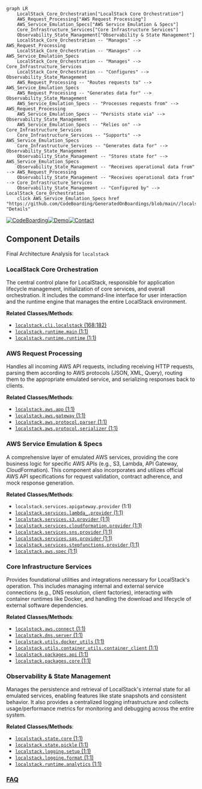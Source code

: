 ```mermaid
graph LR
    LocalStack_Core_Orchestration["LocalStack Core Orchestration"]
    AWS_Request_Processing["AWS Request Processing"]
    AWS_Service_Emulation_Specs["AWS Service Emulation & Specs"]
    Core_Infrastructure_Services["Core Infrastructure Services"]
    Observability_State_Management["Observability & State Management"]
    LocalStack_Core_Orchestration -- "Manages" --> AWS_Request_Processing
    LocalStack_Core_Orchestration -- "Manages" --> AWS_Service_Emulation_Specs
    LocalStack_Core_Orchestration -- "Manages" --> Core_Infrastructure_Services
    LocalStack_Core_Orchestration -- "Configures" --> Observability_State_Management
    AWS_Request_Processing -- "Routes requests to" --> AWS_Service_Emulation_Specs
    AWS_Request_Processing -- "Generates data for" --> Observability_State_Management
    AWS_Service_Emulation_Specs -- "Processes requests from" --> AWS_Request_Processing
    AWS_Service_Emulation_Specs -- "Persists state via" --> Observability_State_Management
    AWS_Service_Emulation_Specs -- "Relies on" --> Core_Infrastructure_Services
    Core_Infrastructure_Services -- "Supports" --> AWS_Service_Emulation_Specs
    Core_Infrastructure_Services -- "Generates data for" --> Observability_State_Management
    Observability_State_Management -- "Stores state for" --> AWS_Service_Emulation_Specs
    Observability_State_Management -- "Receives operational data from" --> AWS_Request_Processing
    Observability_State_Management -- "Receives operational data from" --> Core_Infrastructure_Services
    Observability_State_Management -- "Configured by" --> LocalStack_Core_Orchestration
    click AWS_Service_Emulation_Specs href "https://github.com/CodeBoarding/GeneratedOnBoardings/blob/main//localstack/AWS_Service_Emulation_Specs.md" "Details"
```
[![CodeBoarding](https://img.shields.io/badge/Generated%20by-CodeBoarding-9cf?style=flat-square)](https://github.com/CodeBoarding/CodeBoarding)[![Demo](https://img.shields.io/badge/Try%20our-Demo-blue?style=flat-square)](https://www.codeboarding.org/demo)[![Contact](https://img.shields.io/badge/Contact%20us%20-%20contact@codeboarding.org-lightgrey?style=flat-square)](mailto:contact@codeboarding.org)

## Component Details

Final Architecture Analysis for `localstack`

### LocalStack Core Orchestration
The central control plane for LocalStack, responsible for application lifecycle management, initialization of core services, and overall orchestration. It includes the command-line interface for user interaction and the runtime engine that manages the entire LocalStack environment.


**Related Classes/Methods**:

- <a href="https://github.com/localstack/localstack/blob/master/localstack-core/localstack/cli/localstack.py#L168-L182" target="_blank" rel="noopener noreferrer">`localstack.cli.localstack` (168:182)</a>
- <a href="https://github.com/localstack/localstack/blob/master/localstack-core/localstack/runtime/main.py#L1-L1" target="_blank" rel="noopener noreferrer">`localstack.runtime.main` (1:1)</a>
- <a href="https://github.com/localstack/localstack/blob/master/localstack-core/localstack/runtime/runtime.py#L1-L1" target="_blank" rel="noopener noreferrer">`localstack.runtime.runtime` (1:1)</a>


### AWS Request Processing
Handles all incoming AWS API requests, including receiving HTTP requests, parsing them according to AWS protocols (JSON, XML, Query), routing them to the appropriate emulated service, and serializing responses back to clients.


**Related Classes/Methods**:

- <a href="https://github.com/localstack/localstack/blob/master/localstack-core/localstack/aws/app.py#L1-L1" target="_blank" rel="noopener noreferrer">`localstack.aws.app` (1:1)</a>
- <a href="https://github.com/localstack/localstack/blob/master/localstack-core/localstack/aws/gateway.py#L1-L1" target="_blank" rel="noopener noreferrer">`localstack.aws.gateway` (1:1)</a>
- <a href="https://github.com/localstack/localstack/blob/master/localstack-core/localstack/aws/protocol/parser.py#L1-L1" target="_blank" rel="noopener noreferrer">`localstack.aws.protocol.parser` (1:1)</a>
- <a href="https://github.com/localstack/localstack/blob/master/localstack-core/localstack/aws/protocol/serializer.py#L1-L1" target="_blank" rel="noopener noreferrer">`localstack.aws.protocol.serializer` (1:1)</a>


### AWS Service Emulation & Specs
A comprehensive layer of emulated AWS services, providing the core business logic for specific AWS APIs (e.g., S3, Lambda, API Gateway, CloudFormation). This component also incorporates and utilizes official AWS API specifications for request validation, contract adherence, and mock response generation.


**Related Classes/Methods**:

- `localstack.services.apigateway.provider` (1:1)
- <a href="https://github.com/localstack/localstack/blob/master/localstack-core/localstack/services/lambda_/provider.py#L1-L1" target="_blank" rel="noopener noreferrer">`localstack.services.lambda_.provider` (1:1)</a>
- <a href="https://github.com/localstack/localstack/blob/master/localstack-core/localstack/services/s3/provider.py#L1-L1" target="_blank" rel="noopener noreferrer">`localstack.services.s3.provider` (1:1)</a>
- <a href="https://github.com/localstack/localstack/blob/master/localstack-core/localstack/services/cloudformation/provider.py#L1-L1" target="_blank" rel="noopener noreferrer">`localstack.services.cloudformation.provider` (1:1)</a>
- <a href="https://github.com/localstack/localstack/blob/master/localstack-core/localstack/services/sns/provider.py#L1-L1" target="_blank" rel="noopener noreferrer">`localstack.services.sns.provider` (1:1)</a>
- <a href="https://github.com/localstack/localstack/blob/master/localstack-core/localstack/services/sqs/provider.py#L1-L1" target="_blank" rel="noopener noreferrer">`localstack.services.sqs.provider` (1:1)</a>
- <a href="https://github.com/localstack/localstack/blob/master/localstack-core/localstack/services/stepfunctions/provider.py#L1-L1" target="_blank" rel="noopener noreferrer">`localstack.services.stepfunctions.provider` (1:1)</a>
- <a href="https://github.com/localstack/localstack/blob/master/localstack-core/localstack/aws/spec.py#L1-L1" target="_blank" rel="noopener noreferrer">`localstack.aws.spec` (1:1)</a>


### Core Infrastructure Services
Provides foundational utilities and integrations necessary for LocalStack's operation. This includes managing internal and external service connections (e.g., DNS resolution, client factories), interacting with container runtimes like Docker, and handling the download and lifecycle of external software dependencies.


**Related Classes/Methods**:

- <a href="https://github.com/localstack/localstack/blob/master/localstack-core/localstack/aws/connect.py#L1-L1" target="_blank" rel="noopener noreferrer">`localstack.aws.connect` (1:1)</a>
- <a href="https://github.com/localstack/localstack/blob/master/localstack-core/localstack/dns/server.py#L1-L1" target="_blank" rel="noopener noreferrer">`localstack.dns.server` (1:1)</a>
- <a href="https://github.com/localstack/localstack/blob/master/localstack-core/localstack/utils/docker_utils.py#L1-L1" target="_blank" rel="noopener noreferrer">`localstack.utils.docker_utils` (1:1)</a>
- <a href="https://github.com/localstack/localstack/blob/master/localstack-core/localstack/utils/container_utils/container_client.py#L1-L1" target="_blank" rel="noopener noreferrer">`localstack.utils.container_utils.container_client` (1:1)</a>
- <a href="https://github.com/localstack/localstack/blob/master/localstack-core/localstack/packages/api.py#L1-L1" target="_blank" rel="noopener noreferrer">`localstack.packages.api` (1:1)</a>
- <a href="https://github.com/localstack/localstack/blob/master/localstack-core/localstack/packages/core.py#L1-L1" target="_blank" rel="noopener noreferrer">`localstack.packages.core` (1:1)</a>


### Observability & State Management
Manages the persistence and retrieval of LocalStack's internal state for all emulated services, enabling features like state snapshots and consistent behavior. It also provides a centralized logging infrastructure and collects usage/performance metrics for monitoring and debugging across the entire system.


**Related Classes/Methods**:

- <a href="https://github.com/localstack/localstack/blob/master/localstack-core/localstack/state/core.py#L1-L1" target="_blank" rel="noopener noreferrer">`localstack.state.core` (1:1)</a>
- <a href="https://github.com/localstack/localstack/blob/master/localstack-core/localstack/state/pickle.py#L1-L1" target="_blank" rel="noopener noreferrer">`localstack.state.pickle` (1:1)</a>
- <a href="https://github.com/localstack/localstack/blob/master/localstack-core/localstack/logging/setup.py#L1-L1" target="_blank" rel="noopener noreferrer">`localstack.logging.setup` (1:1)</a>
- <a href="https://github.com/localstack/localstack/blob/master/localstack-core/localstack/logging/format.py#L1-L1" target="_blank" rel="noopener noreferrer">`localstack.logging.format` (1:1)</a>
- <a href="https://github.com/localstack/localstack/blob/master/localstack-core/localstack/runtime/analytics.py#L1-L1" target="_blank" rel="noopener noreferrer">`localstack.runtime.analytics` (1:1)</a>




### [FAQ](https://github.com/CodeBoarding/GeneratedOnBoardings/tree/main?tab=readme-ov-file#faq)